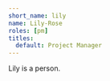 ```yaml
---
short_name: lily
name: Lily-Rose
roles: [pm]
titles:
  default: Project Manager
---
```

Lily is a person.